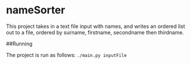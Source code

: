 # nameSorter

This project takes in a text file input with names, and writes an ordered list out to a file, ordered by surname, firstname, secondname then thirdname.

##Running

The project is run as follows:
 ```./main.py inputFile```
 
 
